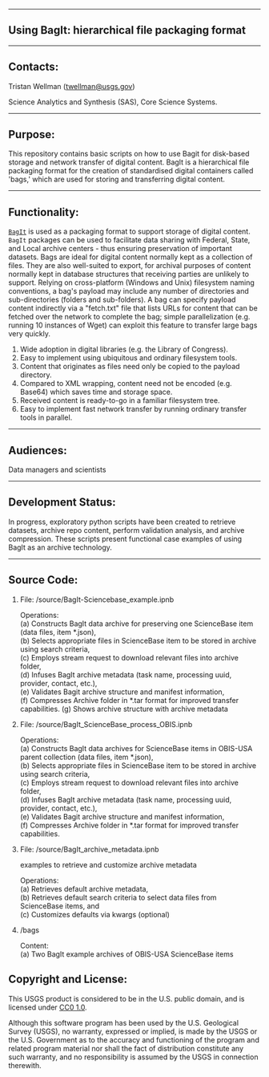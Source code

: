 
-------------------------------------------------
Using BagIt: hierarchical file packaging format 
-------------------------------------------------


-----------
Contacts:
-----------
Tristan Wellman (twellman@usgs.gov)

Science Analytics and Synthesis (SAS), Core Science Systems.




-----------
Purpose:
-----------
This repository contains basic scripts on how to use Bagit for disk-based storage and network transfer of digital content. BagIt is a hierarchical file packaging format for the creation of standardised digital containers called 'bags,' which are used for storing and transferring digital content.

----------------
Functionality:
----------------
[`BagIt`](https://en.wikipedia.org/wiki/BagIt) is used as a packaging format to support storage of digital content. `BagIt` packages can be used to facilitate data sharing with Federal, State, and Local archive centers - thus ensuring preservation of important datasets.  Bags are ideal for digital content normally kept as a collection of files. They are also well-suited to export, for archival purposes of content normally kept in database structures that receiving parties are unlikely to support. Relying on cross-platform (Windows and Unix) filesystem naming conventions, a bag's payload may include any number of directories and sub-directories (folders and sub-folders). A bag can specify payload content indirectly via a "fetch.txt" file that lists URLs for content that can be fetched over the network to complete the bag; simple parallelization (e.g. running 10 instances of Wget) can exploit this feature to transfer large bags very quickly. 

1) Wide adoption in digital libraries (e.g. the Library of Congress).<br />
2) Easy to implement using ubiquitous and ordinary filesystem tools.<br />
3) Content that originates as files need only be copied to the payload directory.<br />
4) Compared to XML wrapping, content need not be encoded (e.g. Base64) which saves time and storage space.<br />
5) Received content is ready-to-go in a familiar filesystem tree.<br />
6) Easy to implement fast network transfer by running ordinary transfer tools in parallel.




-----------
Audiences:
-----------
Data managers and scientists 


-----------
Development Status:
-------------------
In progress, exploratory python scripts have been created to retrieve datasets, archive repo content, perform validation analysis, and archive compression. These scripts present functional case examples of using BagIt as an archive technology. 


-----------
Source Code:
--------------
  1) File: /source/BagIt-Sciencebase_example.ipnb

     Operations: <br />
     (a) Constructs BagIt data archive for preserving one ScienceBase item (data files, item *.json),<br />
     (b) Selects appropriate files in ScienceBase item to be stored in archive using search criteria,<br /> 
     (c) Employs stream request to download relevant files into archive folder,<br />
     (d) Infuses BagIt archive metadata (task name, processing uuid, provider, contact, etc.),<br /> 
     (e) Validates Bagit archive structure and manifest information,<br />
     (f) Compresses Archive folder in *.tar format for improved transfer capabilities.
     (g) Shows archive structure with archive metadata

  2) File: /source/BagIt_ScienceBase_process_OBIS.ipnb
  
     Operations: <br />
     (a) Constructs BagIt data archives for ScienceBase items in OBIS-USA parent collection (data files, item *.json),<br />
     (b) Selects appropriate files in ScienceBase item to be stored in archive using search criteria,<br /> 
     (c) Employs stream request to download relevant files into archive folder,<br />
     (d) Infuses BagIt archive metadata (task name, processing uuid, provider, contact, etc.),<br /> 
     (e) Validates Bagit archive structure and manifest information,<br />
     (f) Compresses Archive folder in *.tar format for improved transfer capabilities.
     
  2) File: /source/BagIt_archive_metadata.ipnb
  
     examples to retrieve and customize archive metadata
  
     Operations: <br />
     (a) Retrieves default archive metadata,<br />
     (b) Retrieves default search criteria to select data files from ScienceBase items, and<br />
     (c) Customizes defaults via kwargs (optional)

  3) /bags

     Content: <br />
     (a) Two BagIt example archives of OBIS-USA ScienceBase items
     

Copyright and License:
---------------------
This USGS product is considered to be in the U.S. public domain, and is licensed under
[CC0 1.0](https://creativecommons.org/publicdomain/zero/1.0/).

Although this software program has been used by the U.S. Geological Survey (USGS), no warranty, expressed or implied,
is made by the USGS or the U.S. Government as to the accuracy and functioning of the program and related program
material nor shall the fact of distribution constitute any such warranty, and no responsibility is assumed by the
USGS in connection therewith.
